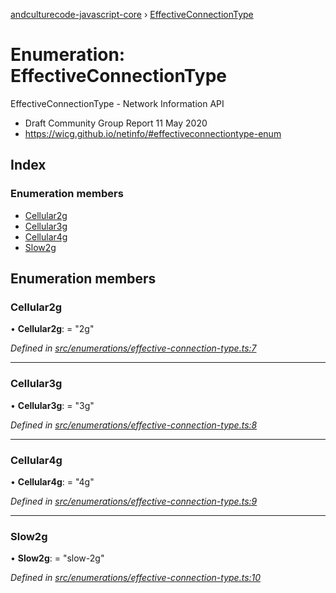 [andculturecode-javascript-core](../README.md) › [EffectiveConnectionType](effectiveconnectiontype.md)

# Enumeration: EffectiveConnectionType

EffectiveConnectionType - Network Information API
- Draft Community Group Report 11 May 2020
- https://wicg.github.io/netinfo/#effectiveconnectiontype-enum

## Index

### Enumeration members

* [Cellular2g](effectiveconnectiontype.md#cellular2g)
* [Cellular3g](effectiveconnectiontype.md#cellular3g)
* [Cellular4g](effectiveconnectiontype.md#cellular4g)
* [Slow2g](effectiveconnectiontype.md#slow2g)

## Enumeration members

###  Cellular2g

• **Cellular2g**: = "2g"

*Defined in [src/enumerations/effective-connection-type.ts:7](https://github.com/AndcultureCode/AndcultureCode.JavaScript.Core/blob/4edfec2/src/enumerations/effective-connection-type.ts#L7)*

___

###  Cellular3g

• **Cellular3g**: = "3g"

*Defined in [src/enumerations/effective-connection-type.ts:8](https://github.com/AndcultureCode/AndcultureCode.JavaScript.Core/blob/4edfec2/src/enumerations/effective-connection-type.ts#L8)*

___

###  Cellular4g

• **Cellular4g**: = "4g"

*Defined in [src/enumerations/effective-connection-type.ts:9](https://github.com/AndcultureCode/AndcultureCode.JavaScript.Core/blob/4edfec2/src/enumerations/effective-connection-type.ts#L9)*

___

###  Slow2g

• **Slow2g**: = "slow-2g"

*Defined in [src/enumerations/effective-connection-type.ts:10](https://github.com/AndcultureCode/AndcultureCode.JavaScript.Core/blob/4edfec2/src/enumerations/effective-connection-type.ts#L10)*
